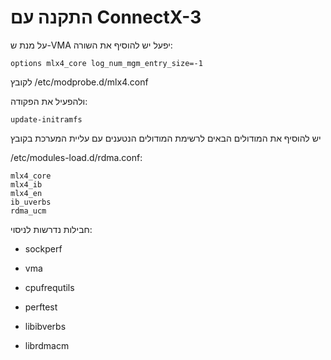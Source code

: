 
התקנה עם ConnectX-3
=============================

על מנת ש-VMA יפעל יש להוסיף את השורה:

    options mlx4_core log_num_mgm_entry_size=-1

לקובץ
&lrm;/etc/modprobe.d/mlx4.conf

ולהפעיל את הפקודה:

    update-initramfs

יש להוסיף את המודולים הבאים לרשימת המודולים הנטענים עם עליית המערכת
בקובץ

&lrm;/etc/modules-load.d/rdma.conf:

    mlx4_core
    mlx4_ib
    mlx4_en
    ib_uverbs
    rdma_ucm

חבילות נדרשות לניסוי:

-   sockperf

-   vma

-   cpufrequtils

-   perftest

-   libibverbs

-   librdmacm


